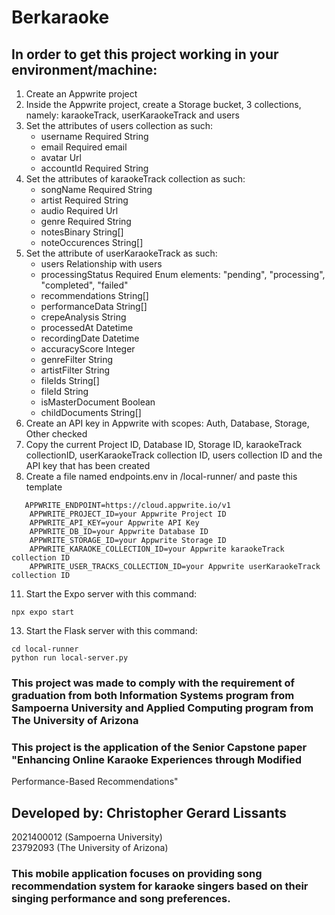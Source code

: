 # Berkaraoke
## In order to get this project working in your environment/machine:
1. Create an Appwrite project
2. Inside the Appwrite project, create a Storage bucket, 3 collections, namely: karaokeTrack, userKaraokeTrack and users
3. Set the attributes of users collection as such:
   - username Required String
   - email Required email
   - avatar Url
   - accountId Required String
5. Set the attributes of karaokeTrack collection as such:
   - songName Required String
   - artist Required String
   - audio Required Url
   - genre Required String
   - notesBinary String[]
   - noteOccurences String[]
6. Set the attribute of userKaraokeTrack as such:
   - users Relationship with users
   - processingStatus Required Enum elements: "pending", "processing", "completed", "failed"
   - recommendations String[]
   - performanceData String[]
   - crepeAnalysis String
   - processedAt Datetime
   - recordingDate Datetime
   - accuracyScore Integer
   - genreFilter String
   - artistFilter String
   - fileIds String[]
   - fileId String
   - isMasterDocument Boolean
   - childDocuments String[]
7. Create an API key in Appwrite with scopes: Auth, Database, Storage, Other checked
8. Copy the current Project ID, Database ID, Storage ID, karaokeTrack collectionID, userKaraokeTrack collection ID, users collection ID and the API key that has been created
9. Create a file named endpoints.env in /local-runner/ and paste this template
```
   APPWRITE_ENDPOINT=https://cloud.appwrite.io/v1
    APPWRITE_PROJECT_ID=your Appwrite Project ID
    APPWRITE_API_KEY=your Appwrite API Key
    APPWRITE_DB_ID=your Appwrite Database ID
    APPWRITE_STORAGE_ID=your Appwrite Storage ID
    APPWRITE_KARAOKE_COLLECTION_ID=your Appwrite karaokeTrack collection ID
    APPWRITE_USER_TRACKS_COLLECTION_ID=your Appwrite userKaraokeTrack collection ID
```
11. Start the Expo server with this command:
```
npx expo start
```

13. Start the Flask server with this command:
```
cd local-runner
python run local-server.py
```

### This project was made to comply with the requirement of graduation from both Information Systems program from Sampoerna University and Applied Computing program from The University of Arizona

### This project is the application of the Senior Capstone paper "Enhancing Online Karaoke Experiences through Modified
Performance-Based Recommendations"

## Developed by: Christopher Gerard Lissants<br/>
2021400012 (Sampoerna University)<br/>
23792093 (The University of Arizona)

### This mobile application focuses on providing song recommendation system for karaoke singers based on their singing performance and song preferences.

